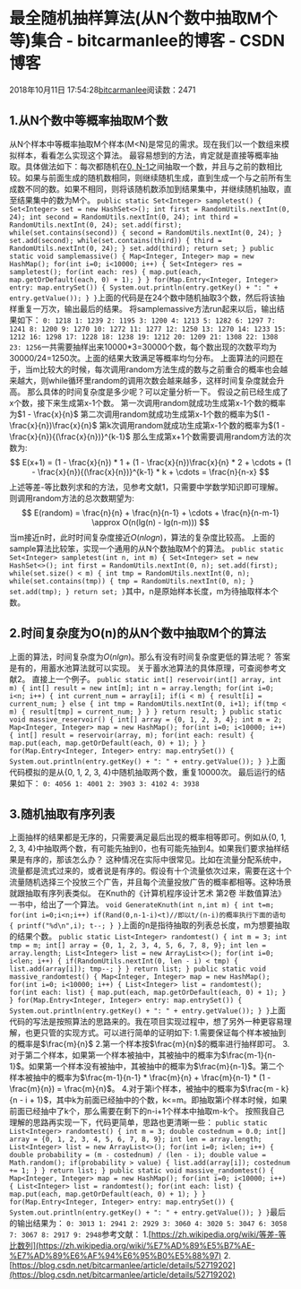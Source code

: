 
# 最全随机抽样算法(从N个数中抽取M个等)集合 - bitcarmanlee的博客 - CSDN博客


2018年10月11日 17:54:28[bitcarmanlee](https://me.csdn.net/bitcarmanlee)阅读数：2471



## 1.从N个数中等概率抽取M个数
从N个样本中等概率抽取M个样本(M<N)是常见的需求。现在我们以一个数组来模拟样本，看看怎么实现这个算法。
最容易想到的方法，肯定就是直接等概率抽取。具体做法如下：每次都随机在[0, N-1](假设第一个样本d的标号为0)之间抽取一个数，并且与之前的数相比较。如果与前面生成的随机数相同，则继续随机生成，直到生成一个与之前所有生成数不同的数。如果不相同，则将该随机数添加到结果集中，并继续随机抽取，直至结果集中的数为M个。
`public static Set<Integer> sampletest() {
        Set<Integer> set = new HashSet<>();
        int first = RandomUtils.nextInt(0, 24);
        int second = RandomUtils.nextInt(0, 24);
        int third = RandomUtils.nextInt(0, 24);
        set.add(first);
        while(set.contains(second)) {
            second = RandomUtils.nextInt(0, 24);
        }
        set.add(second);
        while(set.contains(third)) {
            third = RandomUtils.nextInt(0, 24);
        }
        set.add(third);
        return set;
    }
    public static void samplemassive() {
        Map<Integer, Integer> map = new HashMap();
        for(int i=0; i<10000; i++) {
            Set<Integer> res = sampletest();
            for(int each: res) {
                map.put(each, map.getOrDefault(each, 0) + 1);
            }
        }
        for(Map.Entry<Integer, Integer> entry: map.entrySet()) {
            System.out.println(entry.getKey() + ": " + entry.getValue());
        }
    }`上面的代码是在24个数中随机抽取3个数，然后将该抽样重复一万次，输出最后的结果。
将samplemassive方法run起来以后，输出结果如下：
`0: 1218
1: 1239
2: 1195
3: 1200
4: 1213
5: 1282
6: 1297
7: 1241
8: 1200
9: 1270
10: 1272
11: 1277
12: 1250
13: 1270
14: 1233
15: 1212
16: 1298
17: 1228
18: 1238
19: 1212
20: 1209
21: 1308
22: 1308
23: 1256`一共需要抽样出来10000*3=30000个数，每个数出现的次数平均为30000/24=1250次。上面的结果大致满足等概率均匀分布。
上面算法的问题在于，当m比较大的时候，每次调用random方法生成的数与之前重合的概率也会越来越大，则while循环里random的调用次数会越来越多，这样时间复杂度就会升高。
那么具体的时间复杂度是多少呢？可以定量分析一下。
假设之前已经生成了x个数，接下来生成第x-1个数。
第一次调用random就成功生成第x-1个数的概率为$1 - \frac{x}{n}$
第二次调用random就成功生成第x-1个数的概率为$(1 - \frac{x}{n})\frac{x}{n}$
第k次调用random就成功生成第x-1个数的概率为$(1 - \frac{x}{n}){(\frac{x}{n})}^{k-1}$
那么生成第x+1个数需要调用random方法的次数为:
$$
E(x+1) = (1 - \frac{x}{n}) * 1 + (1 - \frac{x}{n})\frac{x}{n} * 2 + \cdots + (1 - \frac{x}{n}){(\frac{x}{n})}^{k-1} * k + \cdots = \frac{n}{n-x}
$$
上述等差-等比数列求和的方法，见参考文献1，只需要中学数学知识即可理解。
则调用random方法的总次数期望为:
$$
E(random) = \frac{n}{n} + \frac{n}{n-1} + \cdots + \frac{n}{n-m-1} \approx O(n(lg(n) - lg(n-m)))
$$
当m接近n时，此时时间复杂度接近$O(nlogn)$，算法的复杂度比较高。
上面的sample算法比较笨，实现一个通用的从N个数抽取M个的算法。
`public static Set<Integer> sampletest(int n, int m) {
        Set<Integer> set = new HashSet<>();
        int first = RandomUtils.nextInt(0, n);
        set.add(first);
        while(set.size() < m) {
            int tmp = RandomUtils.nextInt(0, n);
            while(set.contains(tmp)) {
                tmp = RandomUtils.nextInt(0, n);
            }
            set.add(tmp);
        }
        return set;
    }`其中，n是原始样本长度，m为待抽取样本个数。
## 2.时间复杂度为O(n)的从N个数中抽取M个的算法
上面的算法，时间复杂度为$O(nlgn)$。那么有没有时间复杂度更低的算法呢？
答案是有的，用蓄水池算法就可以实现。
关于蓄水池算法的具体原理，可查阅参考文献2。
直接上一个例子。
`public static int[] reservoir(int[] array, int m) {
        int[] result = new int[m];
        int n = array.length;
        for(int i=0; i<n; i++) {
            int current_num = array[i];
            if(i < m) {
                result[i] = current_num;
            } else {
                int tmp = RandomUtils.nextInt(0, i+1);
                if(tmp < m) {
                    result[tmp] = current_num;
                }
            }
        }
        return result;
    }
    public static void massive_reservoir() {
        int[] array = {0, 1, 2, 3, 4};
        int m = 2;
        Map<Integer, Integer> map = new HashMap();
        for(int i=0; i<10000; i++) {
            int[] result = reservoir(array, m);
            for(int each: result) {
                map.put(each, map.getOrDefault(each, 0) + 1);
            }
        }
        for(Map.Entry<Integer, Integer> entry: map.entrySet()) {
            System.out.println(entry.getKey() + ": " + entry.getValue());
        }
    }`上面代码模拟的是从{0, 1, 2, 3, 4}中随机抽取两个数，重复10000次。
最后运行的结果如下：
`0: 4056
1: 4001
2: 3903
3: 4102
4: 3938`
## 3.随机抽取有序列表
上面抽样的结果都是无序的，只需要满足最后出现的概率相等即可。例如从{0, 1, 2, 3, 4}中抽取两个数，有可能先抽到0，也有可能先抽到4。如果我们要求抽样结果是有序的，那该怎么办？
这种情况在实际中很常见。比如在流量分配系统中，流量都是流式过来的，或者说是有序的。假设有十个流量依次过来，需要在这十个流量随机选择三个投放三个广告，并且每个流量投放广告的概率都相等。这种场景就跟抽取有序列表类似。
在Knuth的《计算机程序设计艺术 第2卷 半数值算法》一书中，给出了一个算法。
`void GenerateKnuth(int n,int m)
{
	int t=m;
	for(int i=0;i<n;i++)
		if(Rand(0,n-1-i)<t)//即以t/(n-i)的概率执行下面的语句
		{
			printf("%d\n",i);
			t--;
		}
}`上面的n是指待抽取的列表总长度，m为想要抽取的结果个数。
`public static List<Integer> randomtest() {
        int m = 3;
        int tmp = m;
        int[] array = {0, 1, 2, 3, 4, 5, 6, 7, 8, 9};
        int len = array.length;
        List<Integer> list = new ArrayList<>();
        for(int i=0; i<len; i++) {
            if(RandomUtils.nextInt(0, len - i) < tmp) {
                list.add(array[i]);
                tmp--;
            }
        }
        return list;
    }
    public static void massive_randomtest() {
        Map<Integer, Integer> map = new HashMap();
        for(int i=0; i<10000; i++) {
            List<Integer> list = randomtest();
            for(int each: list) {
                map.put(each, map.getOrDefault(each, 0) + 1);
            }
        }
        for(Map.Entry<Integer, Integer> entry: map.entrySet()) {
            System.out.println(entry.getKey() + ": " + entry.getValue());
        }
    }`上面代码的写法是按照算法的思路来的。我在项目实现过程中，想了另外一种更容易理解，也更只管的实现方式。可以进行简单的证明如下:
1.需要保证每个样本被抽到的概率是$\frac{m}{n}$
2.第一个样本按$\frac{m}{n}$的概率进行抽样即可。
3.对于第二个样本，如果第一个样本被抽中，其被抽中的概率为$\frac{m-1}{n-1}$。如果第一个样本没有被抽中，其被抽中的概率为$\frac{m}{n-1}$。第二个样本被抽中的概率为$\frac{m-1}{n-1} * \frac{m}{n} + \frac{m}{n-1} * (1 - \frac{m}{n}) =  \frac{m}{n}$。
4.对于第i个样本，被抽中的概率为$\frac{m - k}{n - i + 1}$，其中k为前面已经抽中的个数，k<=m。即抽取第i个样本时候，如果前面已经抽中了k个，那么需要在剩下的n-i+1个样本中抽取m-k个。
按照我自己理解的思路再实现一下，代码更简单，思路也更清晰一些：
`public static List<Integer> randomtest() {
        int m = 3;
        double costednum = 0.0;
        int[] array = {0, 1, 2, 3, 4, 5, 6, 7, 8, 9};
        int len = array.length;
        List<Integer> list = new ArrayList<>();
        for(int i=0; i<len; i++) {
            double probability = (m - costednum) / (len - i);
            double value = Math.random();
            if(probability > value) {
                list.add(array[i]);
                costednum += 1;
            }
        }
        return list;
    }
    public static void massive_randomtest() {
        Map<Integer, Integer> map = new HashMap();
        for(int i=0; i<10000; i++) {
            List<Integer> list = randomtest();
            for(int each: list) {
                map.put(each, map.getOrDefault(each, 0) + 1);
            }
        }
        for(Map.Entry<Integer, Integer> entry: map.entrySet()) {
            System.out.println(entry.getKey() + ": " + entry.getValue());
        }
    }`最后的输出结果为：
`0: 3013
1: 2941
2: 2929
3: 3060
4: 3020
5: 3047
6: 3058
7: 3067
8: 2917
9: 2948`参考文献：
1.[https://zh.wikipedia.org/wiki/等差-等比数列](https://zh.wikipedia.org/wiki/%E7%AD%89%E5%B7%AE-%E7%AD%89%E6%AF%94%E6%95%B0%E5%88%97)
2.[https://blog.csdn.net/bitcarmanlee/article/details/52719202](https://blog.csdn.net/bitcarmanlee/article/details/52719202)

